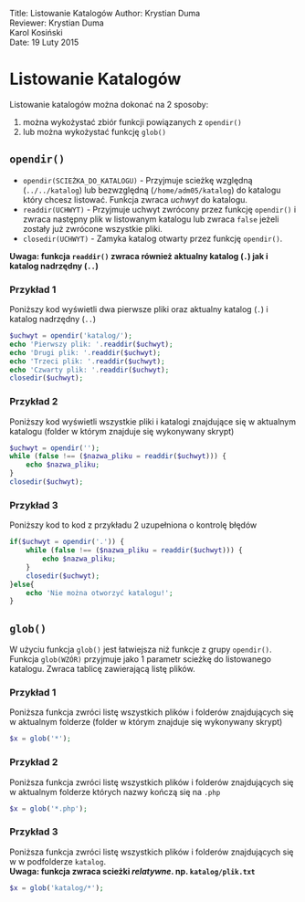 Title: 		Listowanie Katalogów 
Author:		Krystian Duma  
Reviewer:	Krystian Duma  
			Karol Kosiński  
Date: 		19 Luty 2015  

# Listowanie Katalogów

Listowanie katalogów można dokonać na 2 sposoby:

1. można wykożystać zbiór funkcji powiązanych z `opendir()`
2. lub można wykożystać funkcję `glob()`


## `opendir()`

- `opendir(SCIEŻKA_DO_KATALOGU)` - Przyjmuje scieżkę względną (`../../katalog`) lub 
   bezwzględną (`/home/adm05/katalog`) do katalogu który chcesz listować.
   Funkcja zwraca *uchwyt* do katalogu.
-  `readdir(UCHWYT)` - Przyjmuje uchwyt zwrócony przez funkcję `opendir()` i zwraca następny plik w listowanym katalogu 
   lub zwraca `false` jeżeli zostały już zwrócone wszystkie pliki.
-  `closedir(UCHWYT)` - Zamyka katalog otwarty przez funkcję `opendir()`.

**Uwaga: funkcja `readdir()` zwraca również aktualny katalog (`.`) jak i katalog nadrzędny (`..`)**

### Przykład 1
Poniższy kod wyświetli dwa pierwsze pliki oraz aktualny katalog (`.`) i katalog nadrzędny (`..`)

```php
$uchwyt = opendir('katalog/');
echo 'Pierwszy plik: '.readdir($uchwyt);
echo 'Drugi plik: '.readdir($uchwyt);
echo 'Trzeci plik: '.readdir($uchwyt);
echo 'Czwarty plik: '.readdir($uchwyt);
closedir($uchwyt);
```

### Przykład 2
Poniższy kod wyświetli wszystkie pliki i katalogi znajdujące się w aktualnym katalogu 
(folder w którym znajduje się wykonywany skrypt)

```php
$uchwyt = opendir('');
while (false !== ($nazwa_pliku = readdir($uchwyt))) {
    echo $nazwa_pliku;
}
closedir($uchwyt);
```   

### Przykład 3
Poniższy kod to kod z przykładu 2 uzupełniona o kontrolę błędów

```php
if($uchwyt = opendir('.')) {
    while (false !== ($nazwa_pliku = readdir($uchwyt))) {
        echo $nazwa_pliku;
    }
    closedir($uchwyt);
}else{
    echo 'Nie można otworzyć katalogu!';
}
```

## `glob()`
W użyciu funkcja `glob()` jest łatwiejsza niż funkcje z grupy `opendir()`.
Funkcja `glob(WZÓR)` przyjmuje jako 1 parametr scieżkę do listowanego katalogu.
Zwraca tablicę zawierającą listę plików.

### Przykład 1
Poniższa funkcja zwróci listę wszystkich plików i folderów znajdujących się w aktualnym folderze 
(folder w którym znajduje się wykonywany skrypt)

```php
$x = glob('*');
```

### Przykład 2
Poniższa funkcja zwróci listę wszystkich plików i folderów znajdujących się w aktualnym folderze 
których  nazwy kończą się na `.php`

```php
$x = glob('*.php');
```

### Przykład 3
Poniższa funkcja zwróci listę wszystkich plików i folderów znajdujących się w w podfolderze `katalog`.  
**Uwaga: funkcja zwraca scieżki *relatywne*. np. `katalog/plik.txt`**

```php
$x = glob('katalog/*');
```